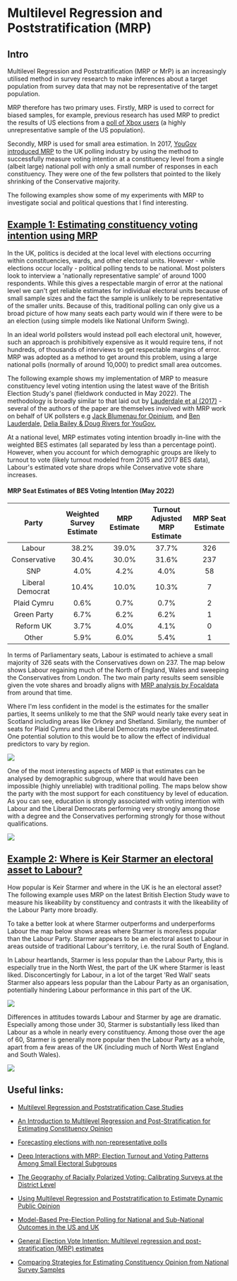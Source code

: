 # Multilevel Regression and Poststratification (MRP)

## Intro

Multilevel Regression and Poststratification (MRP or MrP) is an increasingly utilised method in survey research to make inferences about a target population from survey data that may not be representative of the target population.

MRP therefore has two primary uses. Firstly, MRP is used to correct for biased samples, for example, previous research has used MRP to predict the results of US elections from a [poll of Xbox users](https://www.microsoft.com/en-us/research/wp-content/uploads/2016/04/forecasting-with-nonrepresentative-polls.pdf) (a highly unrepresentative sample of the US population).

Secondly, MRP is used for small area estimation. In 2017, [YouGov introduced MRP](https://yougov.co.uk/topics/politics/articles-reports/2017/06/09/how-yougovs-election-model-compares-final-result) to the UK polling industry by using the method to successfully measure voting intention at a constituency level from a single (albeit large) national poll with only a small number of responses in each constituency. They were one of the few pollsters that pointed to the likely shrinking of the Conservative majority.

The following examples show some of my experiments with MRP to investigate social and political questions that I find interesting.

## [Example 1: Estimating constituency voting intention using MRP](https://github.com/hymeram/mrp/tree/main/voting_intention)

In the UK, politics is decided at the local level with elections occurring within constituencies, wards, and other electoral units. However - while elections occur locally - political polling tends to be national. Most polsters look to interview a 'nationally representative sample' of around 1000 respondents. While this gives a respectable margin of error at the national level we can't get reliable estimates for individual electoral units because of small sample sizes and the fact the sample is unlikely to be representative of the smaller units. Because of this, traditional polling can only give us a broad picture of how many seats each party would win if there were to be an election (using simple models like National Uniform Swing).

In an ideal world pollsters would instead poll each electoral unit, however, such an approach is prohibitively expensive as it would require tens, if not hundreds, of thousands of interviews to get respectable margins of error. MRP was adopted as a method to get around this problem, using a large national polls (normally of around 10,000) to predict small area outcomes.

The following example shows my implementation of MRP to measure constituency level voting intention using the latest wave of the British Election Study's panel (fieldwork conducted in May 2022). The methodology is broadly similar to that laid out by [Lauderdale et al (2017)](https://benjaminlauderdale.net/files/papers/mrp-polling-paper.pdf) - several of the authors of the paper are themselves involved with MRP work on behalf of UK pollsters e.g [Jack Blumenau for Opinium](https://www.opinium.com/wp-content/uploads/2022/10/MRP_Tables_2022.pdf), and [Ben Lauderdale,](https://yougov.co.uk/topics/politics/articles-reports/2019/11/27/how-yougovs-2019-general-election-model-works) [Delia Bailey & Doug Rivers for YouGov.](https://today.yougov.com/topics/politics/articles-reports/2020/11/03/yougov-2020-mrp-model-forecasts?amp;amp=)

At a national level, MRP estimates voting intention broadly in-line with the weighted BES estimates (all separated by less than a percentage point). However, when you account for which demographic groups are likely to turnout to vote (likely turnout modeled from 2015 and 2017 BES data), Labour's estimated vote share drops while Conservative vote share increases.

#### MRP Seat Estimates of BES Voting Intention (May 2022)

|      Party       | Weighted Survey Estimate | MRP Estimate | Turnout Adjusted MRP Estimate | MRP Seat Estimate |
|:----------------:|:------------------------:|:------------:|:-----------------------------:|:-----------------:|
|      Labour      |          38.2%           |    39.0%     |             37.7%             |        326        |
|   Conservative   |          30.4%           |    30.0%     |             31.6%             |        237        |
|       SNP        |           4.0%           |     4.2%     |             4.0%              |        58         |
| Liberal Democrat |          10.4%           |    10.0%     |             10.3%             |         7         |
|   Plaid Cymru    |           0.6%           |     0.7%     |             0.7%              |         2         |
|   Green Party    |           6.7%           |     6.2%     |             6.2%              |         1         |
|    Reform UK     |           3.7%           |     4.0%     |             4.1%              |         0         |
|      Other       |           5.9%           |     6.0%     |             5.4%              |         1         |

In terms of Parliamentary seats, Labour is estimated to achieve a small majority of 326 seats with the Conservatives down on 237. The map below shows Labour regaining much of the North of England, Wales and sweeping the Conservatives from London. The two main party results seem sensible given the vote shares and broadly aligns with [MRP analysis by Focaldata](https://www.bestforbritain.org/may_2022_mrp_analysis) from around that time.

Where I'm less confident in the model is the estimates for the smaller parties, It seems unlikely to me that the SNP would nearly take every seat in Scotland including areas like Orkney and Shetland. Similarly, the number of seats for Plaid Cymru and the Liberal Democrats maybe underestimated. One potential solution to this would be to allow the effect of individual predictors to vary by region.

![](1.voting_intention/Maps/MPR_result_map.png)

One of the most interesting aspects of MRP is that estimates can be analysed by demographic subgroup, where that would have been impossible (highly unreliable) with traditional polling. The maps below show the party with the most support for each constituency by level of education. As you can see, education is strongly associated with voting intention with Labour and the Liberal Democrats performing very strongly among those with a degree and the Conservatives performing strongly for those without qualifications.

![](1.voting_intention/Maps/MPR_result_map_by_edu.png)

## [Example 2: Where is Keir Starmer an electoral asset to Labour?](https://github.com/hymeram/mrp/tree/main/starmer_likeability_mrp)

How popular is Keir Starmer and where in the UK is he an electoral asset? The following example uses MRP on the latest British Election Study wave to measure his likeability by constituency and contrasts it with the likeability of the Labour Party more broadly.

To take a better look at where Starmer outperforms and underperforms Labour the map below shows areas where Starmer is more/less popular than the Labour Party. Starmer appears to be an electoral asset to Labour in areas outside of traditional Labour's territory, i.e. the rural South of England.

In Labour heartlands, Starmer is less popular than the Labour Party, this is especially true in the North West, the part of the UK where Starmer is least liked. Disconcertingly for Labour, in a lot of the target 'Red Wall' seats Starmer also appears less popular than the Labour Party as an organisation, potentially hindering Labour performance in this part of the UK.

![](2.starmer_likeability/Maps/Labour_Starmer_Net_Likeability.png)

Differences in attitudes towards Labour and Starmer by age are dramatic. Especially among those under 30, Starmer is substantially less liked than Labour as a whole in nearly every constituency. Among those over the age of 60, Starmer is generally more popular then the Labour Party as a whole, apart from a few areas of the UK (including much of North West England and South Wales).

![](2.starmer_likeability/Maps/Labour_Starmer_Net_Likeability_By_Age.png)

## Useful links:

-   [Multilevel Regression and Poststratification Case Studies](https://bookdown.org/jl5522/MRP-case-studies/)

-   [An Introduction to Multilevel Regression and Post-Stratification for Estimating Constituency Opinion](https://journals.sagepub.com/doi/10.1177/1478929919864773)

-   [Forecasting elections with non-representative polls](https://www.microsoft.com/en-us/research/wp-content/uploads/2016/04/forecasting-with-nonrepresentative-polls.pdf)

-   [Deep Interactions with MRP: Election Turnout and Voting Patterns Among Small Electoral Subgroups](http://www.stat.columbia.edu/~gelman/research/published/misterp.pdf)

-   [The Geography of Racially Polarized Voting: Calibrating Surveys at the District Level](https://osf.io/mk9e6/)

-   [Using Multilevel Regression and Poststratification to Estimate Dynamic Public Opinion](http://www.stat.columbia.edu/~gelman/research/unpublished/MRT(1).pdf)

-   [Model-Based Pre-Election Polling for National and Sub-National Outcomes in the US and UK](https://benjaminlauderdale.net/files/papers/mrp-polling-paper.pdf)

-   [General Election Vote Intention: Multilevel regression and post-stratification (MRP) estimates](https://www.opinium.com/wp-content/uploads/2022/10/MRP_Tables_2022.pdf)

-   [Comparing Strategies for Estimating Constituency Opinion from National Survey Samples](https://www.cambridge.org/core/journals/political-science-research-and-methods/article/comparing-strategies-for-estimating-constituency-opinion-from-national-survey-samples/60701055350642BFA9BD5FF6EE469BC2#article)
